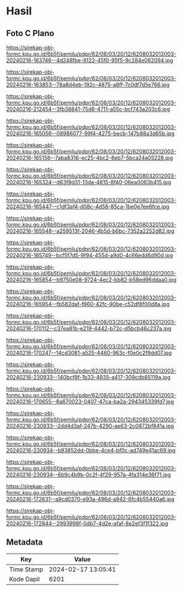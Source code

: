 # Hasil

## Foto C Plano

https://sirekap-obj-formc.kpu.go.id/6b5f/pemilu/pdpr/62/08/03/20/12/6208032012003-20240216-163746--4d248fbe-9122-45f0-95f5-9c284e062094.jpg

https://sirekap-obj-formc.kpu.go.id/6b5f/pemilu/pdpr/62/08/03/20/12/6208032012003-20240216-163853--78a8d4eb-192c-4875-a8ff-7c0df7d5e766.jpg

https://sirekap-obj-formc.kpu.go.id/6b5f/pemilu/pdpr/62/08/03/20/12/6208032012003-20240216-212454--3fb38841-75d8-4711-a55c-bcf743a203c6.jpg

https://sirekap-obj-formc.kpu.go.id/6b5f/pemilu/pdpr/62/08/03/20/12/6208032012003-20240216-165056--08986077-99f4-4275-becb-147b88a3d65b.jpg

https://sirekap-obj-formc.kpu.go.id/6b5f/pemilu/pdpr/62/08/03/20/12/6208032012003-20240216-165156--7aba8316-ec25-4bc2-8eb7-5bca24a05228.jpg

https://sirekap-obj-formc.kpu.go.id/6b5f/pemilu/pdpr/62/08/03/20/12/6208032012003-20240216-165324--d63f9d31-13da-4815-8f40-06ea0063b415.jpg

https://sirekap-obj-formc.kpu.go.id/6b5f/pemilu/pdpr/62/08/03/20/12/6208032012003-20240216-165447--c1df3af4-d08c-4d58-85ca-1be0e7ee6fce.jpg

https://sirekap-obj-formc.kpu.go.id/6b5f/pemilu/pdpr/62/08/03/20/12/6208032012003-20240216-165548--a259513f-2046-4b5d-b6bc-7352a2252d82.jpg

https://sirekap-obj-formc.kpu.go.id/6b5f/pemilu/pdpr/62/08/03/20/12/6208032012003-20240216-165749--bcf5f7d5-9f94-455d-a9d0-4c66edd6d90d.jpg

https://sirekap-obj-formc.kpu.go.id/6b5f/pemilu/pdpr/62/08/03/20/12/6208032012003-20240216-165854--b9750e08-9724-4ec2-bb82-b58ed96ddaa0.jpg

https://sirekap-obj-formc.kpu.go.id/6b5f/pemilu/pdpr/62/08/03/20/12/6208032012003-20240216-165954--fb582daf-f660-42fc-90be-c52df8f00d8a.jpg

https://sirekap-obj-formc.kpu.go.id/6b5f/pemilu/pdpr/62/08/03/20/12/6208032012003-20240216-170112--c37ea81b-e219-4442-b72c-d5bcb46c237a.jpg

https://sirekap-obj-formc.kpu.go.id/6b5f/pemilu/pdpr/62/08/03/20/12/6208032012003-20240216-170247--14cd3081-a525-4460-963c-f0e0c2f9dd07.jpg

https://sirekap-obj-formc.kpu.go.id/6b5f/pemilu/pdpr/62/08/03/20/12/6208032012003-20240216-230933--140bcf8f-1b33-4935-a417-309cdb85119a.jpg

https://sirekap-obj-formc.kpu.go.id/6b5f/pemilu/pdpr/62/08/03/20/12/6208032012003-20240216-170655--8a670023-0407-47ca-ba2a-294345339fd7.jpg

https://sirekap-obj-formc.kpu.go.id/6b5f/pemilu/pdpr/62/08/03/20/12/6208032012003-20240216-230933--2dd4d3af-247b-4290-ae63-2c0872bf841a.jpg

https://sirekap-obj-formc.kpu.go.id/6b5f/pemilu/pdpr/62/08/03/20/12/6208032012003-20240216-230934--b93852dd-0bbe-4ce4-bf0c-ad749e41ac69.jpg

https://sirekap-obj-formc.kpu.go.id/6b5f/pemilu/pdpr/62/08/03/20/12/6208032012003-20240216-230934--6b9c4b9b-0c2f-4f29-957a-4fa314e36f71.jpg

https://sirekap-obj-formc.kpu.go.id/6b5f/pemilu/pdpr/62/08/03/20/12/6208032012003-20240216-172631--a9cd0370-e93a-496d-a942-6fc4b55440a6.jpg

https://sirekap-obj-formc.kpu.go.id/6b5f/pemilu/pdpr/62/08/03/20/12/6208032012003-20240216-172844--2993998f-0db7-4d2e-afaf-8e2ef3f1f322.jpg


## Metadata

| Key        | Value               |
| ---------- | ------------------- |
| Time Stamp | 2024-02-17 13:05:41 |
| Kode Dapil | 6201                |



